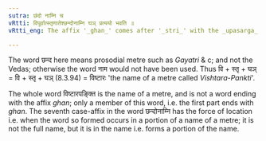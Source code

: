 ```yaml
---
sutra: छंदो नाम्नि च
vRtti: विपूर्वात्स्तृणातेश्छन्दोनाम्नि घञ् प्रत्ययो भवति ॥
vRtti_eng: The affix '_ghan_' comes after '_stri_' with the _upasarga_ '_vi_', when the word so formed is the name of a metre.

---
```

The word छन्द here means prosodial metre such as _Gayatri_ & c; and not the Vedas; otherwise the word नाम would not have been used. Thus वि + स्तृ + घञ् = वि + स्तृ + घञ् (8.3.94) = विष्टारः 'the name of a metre called _Vishtara_-_Pankti_'.

The whole word विष्टारपङ्क्ति is the name of a metre, and is not a word ending with the affix _ghan_; only a member of this word, i.e. the first part ends with _ghan_. The seventh case-affix in the word छन्दोनाम्नि has the force of location i.e. when the word so formed occurs in a portion of a name of a metre; it is not the full name, but it is in the name i.e. forms a portion of the name.